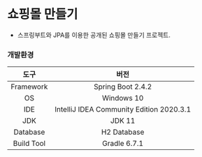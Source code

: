 # 쇼핑몰 만들기
* 스프링부트와 JPA를 이용한 공개된 쇼핑몰 만들기 프로젝트.

### 개발환경
| 도구 | 버전 |
|:----:|:----:|
| Framework | Spring Boot 2.4.2 |
| OS | Windows 10 |
| IDE | IntelliJ IDEA Community Edition 2020.3.1 |
| JDK | JDK 11 |
| Database | H2 Database |
| Build Tool | Gradle 6.7.1 |
